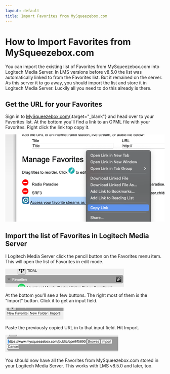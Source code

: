 ```yaml
---
layout: default
title: Import Favorites from MySqueezebox.com
---
```


# How to Import Favorites from MySqueezebox.com

You can import the existing list of Favorites from MySqueezebox.com into Logitech Media Server. In LMS versions before v8.5.0 the list was automatically linked to from the Favorites list. But it remained on the server. As this server it to go away, you should import the list and store it in Logitech Media Server. Luckily all you need to do this already is there.

## Get the URL for your Favorites

Sign in to [MySqueezebox.com](https://www.mysqueezebox.com/settings/favorites){:target="_blank"} and head over to your Favorites list. At the bottom you'll find a link to an OPML file with your Favorites. Right click the link top copy it.

![](assets/import-favorites/favs-import-1.png)

## Import the list of Favorites in Logitech Media Server

I Logitech Media Server click the pencil button on the Favorites menu item. This will open the list of Favorites in edit mode.

![](assets/import-favorites/favs-import-2.png)

At the bottom you'll see a few buttons. The right most of them is the "Import" button. Click it to get an input field.

![](assets/import-favorites/favs-import-3.png)

Paste the previously copied URL in to that input field. Hit Import.

![](assets/import-favorites/favs-import-4.png)

You should now have all the Favorites from MySqueezebox.com stored in your Logitech Media Server. This works with LMS v8.5.0 and later, too.
